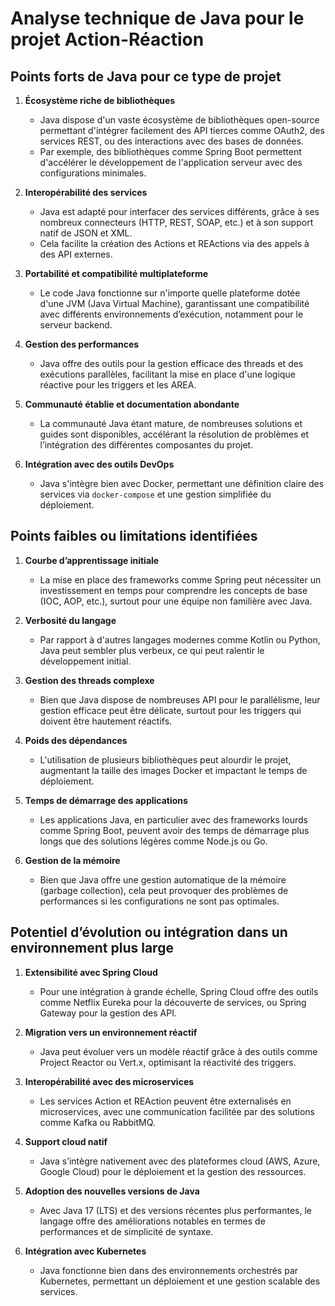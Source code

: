 # Analyse technique de Java pour le projet Action-Réaction

## Points forts de Java pour ce type de projet

1. **Écosystème riche de bibliothèques**
   - Java dispose d'un vaste écosystème de bibliothèques open-source permettant d'intégrer facilement des API tierces comme OAuth2, des services REST, ou des interactions avec des bases de données.
   - Par exemple, des bibliothèques comme Spring Boot permettent d'accélérer le développement de l'application serveur avec des configurations minimales.

2. **Interopérabilité des services**
   - Java est adapté pour interfacer des services différents, grâce à ses nombreux connecteurs (HTTP, REST, SOAP, etc.) et à son support natif de JSON et XML.
   - Cela facilite la création des Actions et REActions via des appels à des API externes.

3. **Portabilité et compatibilité multiplateforme**
   - Le code Java fonctionne sur n'importe quelle plateforme dotée d'une JVM (Java Virtual Machine), garantissant une compatibilité avec différents environnements d’exécution, notamment pour le serveur backend.

4. **Gestion des performances**
   - Java offre des outils pour la gestion efficace des threads et des exécutions parallèles, facilitant la mise en place d'une logique réactive pour les triggers et les AREA.

5. **Communauté établie et documentation abondante**
   - La communauté Java étant mature, de nombreuses solutions et guides sont disponibles, accélérant la résolution de problèmes et l’intégration des différentes composantes du projet.

6. **Intégration avec des outils DevOps**
   - Java s'intègre bien avec Docker, permettant une définition claire des services via `docker-compose` et une gestion simplifiée du déploiement.

## Points faibles ou limitations identifiées

1. **Courbe d’apprentissage initiale**
   - La mise en place des frameworks comme Spring peut nécessiter un investissement en temps pour comprendre les concepts de base (IOC, AOP, etc.), surtout pour une équipe non familière avec Java.

2. **Verbosité du langage**
   - Par rapport à d'autres langages modernes comme Kotlin ou Python, Java peut sembler plus verbeux, ce qui peut ralentir le développement initial.

3. **Gestion des threads complexe**
   - Bien que Java dispose de nombreuses API pour le parallélisme, leur gestion efficace peut être délicate, surtout pour les triggers qui doivent être hautement réactifs.

4. **Poids des dépendances**
   - L'utilisation de plusieurs bibliothèques peut alourdir le projet, augmentant la taille des images Docker et impactant le temps de déploiement.

5. **Temps de démarrage des applications**
   - Les applications Java, en particulier avec des frameworks lourds comme Spring Boot, peuvent avoir des temps de démarrage plus longs que des solutions légères comme Node.js ou Go.

6. **Gestion de la mémoire**
   - Bien que Java offre une gestion automatique de la mémoire (garbage collection), cela peut provoquer des problèmes de performances si les configurations ne sont pas optimales.

## Potentiel d’évolution ou intégration dans un environnement plus large

1. **Extensibilité avec Spring Cloud**
   - Pour une intégration à grande échelle, Spring Cloud offre des outils comme Netflix Eureka pour la découverte de services, ou Spring Gateway pour la gestion des API.

2. **Migration vers un environnement réactif**
   - Java peut évoluer vers un modèle réactif grâce à des outils comme Project Reactor ou Vert.x, optimisant la réactivité des triggers.

3. **Interopérabilité avec des microservices**
   - Les services Action et REAction peuvent être externalisés en microservices, avec une communication facilitée par des solutions comme Kafka ou RabbitMQ.

4. **Support cloud natif**
   - Java s’intègre nativement avec des plateformes cloud (AWS, Azure, Google Cloud) pour le déploiement et la gestion des ressources.

5. **Adoption des nouvelles versions de Java**
   - Avec Java 17 (LTS) et des versions récentes plus performantes, le langage offre des améliorations notables en termes de performances et de simplicité de syntaxe.

6. **Intégration avec Kubernetes**
   - Java fonctionne bien dans des environnements orchestrés par Kubernetes, permettant un déploiement et une gestion scalable des services.
